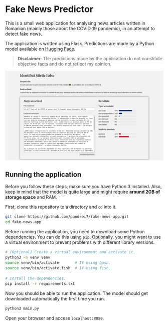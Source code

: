 # Fake News Predictor

This is a small web application for analysing news articles written in Romanian
(mainly those about the COVID‑19 pandemic), in an attempt to detect fake news.

The application is written using Flask. Predictions are made by a Python model
available on [Hugging Face](https://huggingface.co/pandrei7/fakenews-mtl).

> **Disclaimer**: The predictions made by the application do not constitute
objective facts and do not reflect my opinion.

![A screenshot of the application in use](./img/screenshot.png)

## Running the application

Before you follow these steps, make sure you have Python 3 installed. Also, keep
in mind that the model is quite large and might require **around 2GB of storage
space** and RAM.

First, clone this repository to a directory and `cd` into it.

```bash
git clone https://github.com/pandrei7/fake-news-app.git
cd fake-news-app
```

Before running the application, you need to download some Python dependencies.
You can do this using `pip`. Optionally, you might want to use a virtual
environment to prevent problems with different library versions.

```bash
# (Optional) Create a virtual environment and activate it.
python3 -m venv venv
source venv/bin/activate       # If using bash.
source venv/bin/activate.fish  # If using fish.

# Install the dependencies.
pip install -r requirements.txt
```

Now you should be able to run the application. The model should get downloaded
automatically the first time you run.

```bash
python3 main.py
```

Open your browser and access `localhost:8080`.
